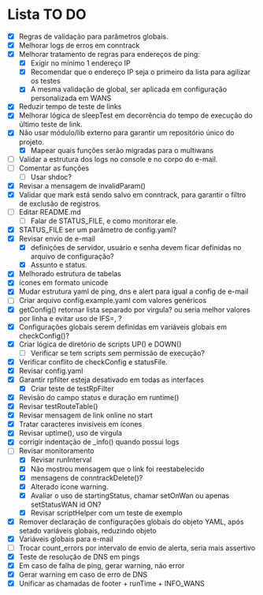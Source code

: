 # Lista TO DO

- [x] Regras de validação para parâmetros globais.
- [x] Melhorar logs de erros em conntrack
- [x] Melhorar tratamento de regras para endereços de ping:
  - [x] Exigir no mínimo 1 endereço IP
  - [x] Recomendar que o endereço IP seja o primeiro da lista para agilizar os testes
  - [x] A mesma validação de global, ser aplicada em configuração personalizada em WANS
- [x] Reduzir tempo de teste de links
- [x] Melhorar lógica de sleepTest em decorrência do tempo de execução do último teste de link.
- [x] Não usar módulo/lib externo para garantir um repositório único do projeto.
  - [x] Mapear quais funções serão migradas para o multiwans
- [ ] Validar a estrutura dos logs no console e no corpo do e-mail.
- [ ] Comentar as funções
  - [ ] Usar shdoc?
- [x] Revisar a mensagem de invalidParam()
- [x] Validar que mark está sendo salvo em conntrack, para garantir o filtro de exclusão de registros.
- [ ] Editar README.md
  - [ ] Falar de STATUS_FILE, e como monitorar ele.
- [x] STATUS_FILE ser um parâmetro de config.yaml?
- [x] Revisar envio de e-mail
  - [x] definições de servidor, usuário e senha devem ficar definidas no arquivo de configuração?
  - [x] Assunto e status.
- [x] Melhorado estrutura de tabelas
- [x] ícones em formato unicode
- [x] Mudar estrutura yaml de ping, dns e alert para igual a config de e-mail
- [ ] Criar arquivo config.example.yaml com valores genéricos
- [x] getConfig() retornar lista separado por virgula? ou seria melhor valores por linha e evitar uso de IFS=, ?
- [x] Configurações globais serem definidas em variáveis globais em checkConfig()?
- [x] Criar lógica de diretório de scripts UP() e DOWN()
  - [ ] Verificar se tem scripts sem permissão de execução?
- [x] Verificar conflito de checkConfig e statusFile.
- [x] Revisar config.yaml
- [x] Garantir rpfilter esteja desativado em todas as interfaces
  - [x] Criar teste de testRpFilter
- [x] Revisão do campo status e duração em runtime()
- [x] Revisar testRouteTable()
- [x] Revisar mensagem de link online no start
- [x] Tratar caracteres invisíveis em ícones
- [x] Revisar uptime(), uso de virgula
- [x] corrigir indentação de _info() quando possui logs
- [ ] Revisar monitoramento
  - [x] Revisar runInterval
  - [x] Não mostrou mensagem que o link foi reestabelecido
  - [x] mensagens de conntrackDelete()?
  - [x] Alterado ícone warning.
  - [x] Avaliar o uso de startingStatus, chamar setOnWan ou apenas setStatusWAN id ON?
  - [x] Revisar scriptHelper com um teste de exemplo
- [x] Remover declaração de configurações globais do objeto YAML, após setado variáveis globais, reduzindo objeto
- [x] Variáveis globais para e-mail
- [ ] Trocar count_errors por intervalo de envio de alerta, seria mais assertivo
- [x] Teste de resolução de DNS em pings
- [x] Em caso de falha de ping, gerar warning, não error
- [x] Gerar warning em caso de erro de DNS
- [x] Unificar as chamadas de footer + runTime + INFO_WANS
